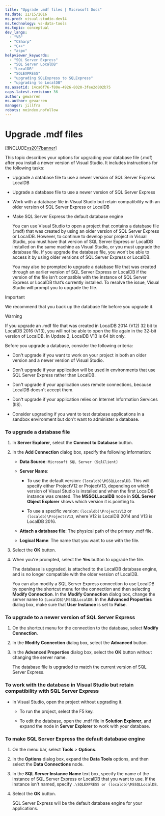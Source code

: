 ```yaml
---
title: "Upgrade .mdf files | Microsoft Docs"
ms.date: 11/15/2016
ms.prod: visual-studio-dev14
ms.technology: vs-data-tools
ms.topic: conceptual
dev_langs: 
  - "VB"
  - "CSharp"
  - "C++"
  - "aspx"
helpviewer_keywords: 
  - "SQL Server Express"
  - "SQL Server LocalDB"
  - "LocalDB"
  - "SQLEXPRESS"
  - "upgrading SQLExpress to SQLExpress"
  - "upgrading to LocalDB"
ms.assetid: 14ca6f76-f80e-4926-8020-3fee2d802b75
caps.latest.revision: 36
author: gewarren
ms.author: gewarren
manager: jillfra
robots: noindex,nofollow
---
```

# Upgrade .mdf files
[!INCLUDE[vs2017banner](../includes/vs2017banner.md)]

This topic describes your options for upgrading your database file (.mdf) after you install a newer version of Visual Studio. It includes instructions for the following tasks:  
  
- Upgrade a database file to use a newer version of SQL Server Express LocalDB  
  
- Upgrade a database file to use a newer version of SQL Server Express  
  
- Work with a database file in Visual Studio but retain compatibility with an older version of SQL Server Express or LocalDB  
  
- Make SQL Server Express the default database engine  
  
  You can use Visual Studio to open a  project that contains a database file (.mdf) that was created by using an older version of SQL Server Express or LocalDB. However, to continue to develop your project in Visual Studio, you must have that version of SQL Server Express or LocalDB  installed on the same machine as Visual Studio, or you must upgrade the database file. If you upgrade the database file, you won't be able to access it by using older versions of SQL Server Express or LocalDB.  
  
  You may also be prompted to upgrade a database file that was created through an earlier version of SQL Server Express or LocalDB if the version of the file isn't compatible with the instance of SQL Server Express or LocalDB that’s currently installed. To resolve the issue, Visual Studio will prompt you to upgrade the file.  
  
> [!IMPORTANT]
> We recommend that you back up the database file before you upgrade it.  
  
> [!WARNING]
> If you upgrade an .mdf file that was created in LocalDB 2014 (V12) 32 bit to LocalDB 2016 (V13), you will not be able to open the file again in the 32-bit version of LocalDB.  In Update 2, LocalDB V13 is 64 bit only.  
  
 Before you upgrade a database, consider the following criteria:  
  
- Don't upgrade if you want to work on your project in both an older version and a newer version of Visual Studio.  
  
- Don't upgrade if your application will be used in environments that use SQL Server Express rather than LocalDB.  
  
- Don't upgrade if your application uses remote connections, because LocalDB doesn't accept them.  
  
- Don't upgrade if your application relies on Internet Information Services (IIS).  
  
- Consider upgrading if you want to test database applications in a sandbox environment but don't want to administer a database.  
  
### To upgrade a database file  
  
1. In **Server Explorer**, select the **Connect to Database** button.  
  
2. In the **Add Connection** dialog box, specify the following information:  
  
   - **Data Source**: `Microsoft SQL Server (SqlClient)`  
  
   - **Server Name**:  
  
       - To use the default version: `(localdb)\MSSQLLocalDB`.  This will specify either ProjectV12 or ProjectV13, depending on which version of Visual Studio  is installed and when the first LocalDB instance was created. The **MSSQLLocalDB** node in **SQL Server Object Explorer** shows which version it is pointing to.  
  
       - To use a specific version: `(localdb)\ProjectsV12` or `(localdb)\ProjectsV13`, where V12 is LocalDB 2014 and V13 is LocalDB 2016.  
  
   - **Attach a database file**: The physical path of the primary .mdf file.  
  
   - **Logical Name**: The name that you want to use with the file.  
  
3. Select the **OK** button.  
  
4. When you're prompted, select the **Yes** button to upgrade the file.  
  
   The database is upgraded, is attached to the LocalDB database engine, and is no longer compatible with  the older version of LocalDB.  
  
   You can also modify a SQL Server Express connection to use LocalDB by opening the shortcut menu for the connection and then selecting **Modify Connection**. In the **Modify Connection** dialog box, change the server name to `(LocalDB)\MSSQLLocalDB`. In the **Advanced Properties** dialog box, make sure that **User Instance** is set to **False**.  
  
### To upgrade to a newer version of SQL Server Express  
  
1. On the shortcut menu for the connection to the database, select **Modify Connection**.  
  
2. In the **Modify Connection** dialog box, select the **Advanced** button.  
  
3. In the **Advanced Properties** dialog box, select the **OK** button without changing the server name.  
  
   The database file is upgraded to match the current version of SQL Server Express.  
  
### To work with the database in Visual Studio but retain compatibility with SQL Server Express  
  
- In Visual Studio, open the project without upgrading it.  
  
    - To run the project, select the F5 key.  
  
    - To edit the database, open the .mdf file in **Solution Explorer**, and expand the node in **Server Explorer** to work with your database.  
  
### To make SQL Server Express the default database engine  
  
1. On the menu bar, select **Tools** > **Options**.  
  
2. In the **Options** dialog box, expand the **Data Tools** options, and then select the **Data Connections** node.  
  
3. In the **SQL Server Instance Name** text box, specify the name of the instance of SQL Server Express or LocalDB that you want to use. If the instance isn't named, specify `.\SQLEXPRESS or (localdb)\MSSQLLocalDB`.  
  
4. Select the **OK** button.  
  
   SQL Server Express will be the default database engine for your applications.  